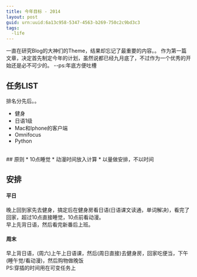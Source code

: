 ```yaml
---
title: 今年目标 - 2014
layout: post
guid: urn:uuid:6a13c958-5347-4563-b269-750c2c9bd3c3
tags:
  -life 
---
```


一直在研究Blog的大神们的Theme，结果却忘记了最重要的内容。。
作为第一篇文章，决定首先制定今年的计划，虽然说都已经九月底了，不过作为一个优秀的开始还是必不可少的。
\--ps:年底方便吐槽

## 任务LIST
排名分先后。。

* 健身
* 日语1级
* Mac和Iphone的客户端
* Omnifocus
* Python
<br />
## 原则
* 10点睡觉
* 动漫时间放入计算
* 以量做安排，不以时间
<br />

## 安排
#### 平日
晚上回到家先去健身，搞定后在健身房看日语(日语课文读通，单词解决)，看完了回家，超过10点直接睡觉，10点前看动漫。<br />
早上先背日语，然后看完新番后上班。
#### 周末
早上背日语，(周六)上午上日语课，然后(周日直接)去健身房，回家吃便当，下午(睡午觉/看动漫)，然后购物做晚饭<br />
PS:穿插的时间用在可变任务上

